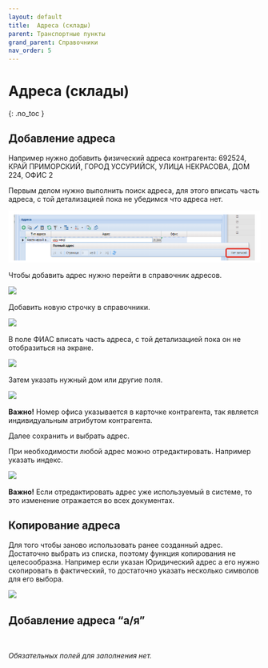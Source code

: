 ```yaml
---
layout: default
title:	Адреса (склады)
parent: Транспортные пункты
grand_parent: Справочники
nav_order: 5
---
```


# Адреса (склады)
{: .no_toc }

## Добавление адреса

Например нужно добавить физический адреса контрагента:
692524, КРАЙ ПРИМОРСКИЙ, ГОРОД УССУРИЙСК, УЛИЦА НЕКРАСОВА, ДОМ 224, ОФИС 2

Первым делом нужно выполнить поиск адреса, для этого вписать часть адреса, с той детализацией пока не убедимся что адреса нет.

![](../../assets/images/photo.png)

Чтобы добавить адрес нужно перейти в справочник адресов.

![](../../assets/images/dr1.png)

Добавить новую строчку в справочники.

![](../../assets/images/dr2.png)

В поле ФИАС вписать часть адреса, с той детализацией пока он не отобразиться на экране.

![](../../assets/images/dr3.png)

Затем указать нужный дом или другие поля.

![](../../assets/images/dr4.png)

**Важно!** Номер офиса указывается в карточке контрагента, так  является индивидуальным атрибутом контрагента.

Далее сохранить и выбрать адрес.

При необходимости любой адрес можно отредактировать.
Например указать индекс.

![](../../assets/images/dr5.png)

**Важно!** Если отредактировать адрес уже используемый в системе, то это изменение отражается во всех документах.

## Копирование адреса
Для того чтобы заново использовать ранее созданный адрес.
Достаточно выбрать из списка, поэтому функция копирования не целесообразна.
Например если указан Юридический адрес а его нужно скопировать в фактический,
то достаточно указать несколько символов для его выбора.

![](../../assets/images/drct.png)

## Добавление адреса “а/я”

![]()

*Обязательных полей для заполнения нет.*
